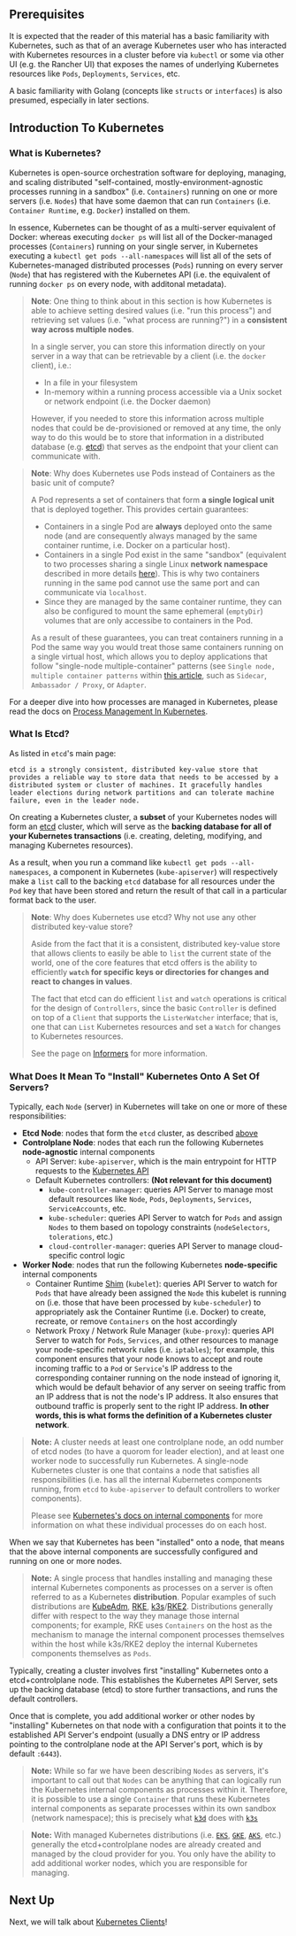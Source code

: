 ## Prerequisites

It is expected that the reader of this material has a basic familiarity with Kubernetes, such as that of an average Kubernetes user who has interacted with Kubernetes resources in a cluster before via `kubectl` or some via other UI  (e.g. the Rancher UI) that exposes the names of underlying Kubernetes resources like `Pods`, `Deployments`, `Services`, etc. 

A basic familiarity with Golang (concepts like `structs` or `interfaces`) is also presumed, especially in later sections.

## Introduction To Kubernetes

### What is Kubernetes?

Kubernetes is open-source orchestration software for deploying, managing, and scaling distributed "self-contained, mostly-environment-agnostic processes running in a sandbox" (i.e. `Containers`) running on one or more servers (i.e. `Nodes`) that have some daemon that can run `Containers` (i.e. `Container Runtime`, e.g. `Docker`) installed on them.

In essence, Kubernetes can be thought of as a multi-server equivalent of Docker: whereas executing `docker ps` will list all of the Docker-managed processes (`Containers`) running on your single server, in Kubernetes executing a `kubectl get pods --all-namespaces` will list all of the sets of Kubernetes-managed distributed processes (`Pods`) running on every server (`Node`) that has registered with the Kubernetes API (i.e. the equivalent of running `docker ps` on every node, with additonal metadata).

> **Note**: One thing to think about in this section is how Kubernetes is able to achieve setting desired values (i.e. "run this process") and retrieving set values (i.e. "what process are running?") in a **consistent way across multiple nodes**. 
>
> In a single server, you can store this information directly on your server in a way that can be retrievable by a client (i.e. the `docker` client), i.e.:
> - In a file in your filesystem
> - In-memory within a running process accessible via a Unix socket or network endpoint (i.e. the Docker daemon)
>
> However, if you needed to store this information across multiple nodes that could be de-provisioned or removed at any time, the only way to do this would be to store that information in a distributed database (e.g. [etcd](#what-is-etcd)) that serves as the endpoint that your client can communicate with.

> **Note**: Why does Kubernetes use Pods instead of Containers as the basic unit of compute?
> 
> A Pod represents a set of containers that form **a single logical unit** that is deployed together. This provides certain guarantees:
> - Containers in a single Pod are **always** deployed onto the same node (and are consequently always managed by the same container runtime, i.e. Docker on a particular host).
> - Containers in a single Pod exist in the same "sandbox" (equivalent to two processes sharing a single Linux **network namespace** described in more details [here](https://www.redhat.com/sysadmin/kubernetes-pod-network-communications)). This is why two containers running in the same pod cannot use the same port and can communicate via `localhost`.
> - Since they are managed by the same container runtime, they can also be configured to mount the same ephemeral (`emptyDir`) volumes that are only accessibe to containers in the Pod.
>
> As a result of these guarantees, you can treat containers running in a Pod the same way you would treat those same containers running on a single virtual host, which allows you to deploy applications that follow "single-node multiple-container" patterns (see `Single node, multiple container patterns` within [this article](https://www.weave.works/blog/container-design-patterns-for-kubernetes/), such as `Sidecar`, `Ambassador / Proxy`, or `Adapter`.

For a deeper dive into how processes are managed in Kubernetes, please read the docs on [Process Management In Kubernetes](../process_management/00_introduction.md).

### What Is Etcd?

As listed in `etcd`'s main page:

```
etcd is a strongly consistent, distributed key-value store that provides a reliable way to store data that needs to be accessed by a distributed system or cluster of machines. It gracefully handles leader elections during network partitions and can tolerate machine failure, even in the leader node.
```

On creating a Kubernetes cluster, a **subset** of your Kubernetes nodes will form an [etcd](https://etcd.io/) cluster, which will serve as the **backing database for all of your Kubernetes transactions** (i.e. creating, deleting, modifying, and managing Kubernetes resources).

As a result, when you run a command like `kubectl get pods --all-namespaces`, a component in Kubernetes (`kube-apiserver`) will respectively make a `list` call to the backing `etcd` database for all resources under the `Pod` key that have been stored and return the result of that call in a particular format back to the user.

> **Note**: Why does Kubernetes use etcd? Why not use any other distributed key-value store?
> 
> Aside from the fact that it is a consistent, distributed key-value store that allows clients to easily be able to `list` the current state of the world, one of the core features that etcd offers is the ability to efficiently **`watch` for specific keys or directories for changes and react to changes in values**. 
> 
> The fact that etcd can do efficient `list` and `watch` operations is critical for the design of `Controllers`, since the basic `Controller` is defined on top of a `Client` that supports the `ListerWatcher` interface; that is, one that can `List` Kubernetes resources and set a `Watch` for changes to Kubernetes resources.
>
> See the page on [Informers](./02_informers.md#introduction-to-the-informer-pattern) for more information.

### What Does It Mean To "Install" Kubernetes Onto A Set Of Servers?

Typically, each `Node` (server) in Kubernetes will take on one or more of these responsibilities:
- **Etcd Node**: nodes that form the `etcd` cluster, as described [above](#what-is-etcd)
- **Controlplane Node**: nodes that each run the following Kubernetes **node-agnostic** internal components
  - API Server: `kube-apiserver`, which is the main entrypoint for HTTP requests to the [Kubernetes API](https://kubernetes.io/docs/reference/using-api/api-concepts/)
  - Default Kubernetes controllers: **(Not relevant for this document)**
    - `kube-controller-manager`: queries API Server to manage most default resources like `Node`, `Pods`, `Deployments`, `Services`, `ServiceAccounts`, etc.
    - `kube-scheduler`: queries API Server to watch for `Pods` and assign `Nodes` to them based on topology constraints (`nodeSelectors`, `tolerations`, etc.)
    - `cloud-controller-manager`: queries API Server to manage cloud-specific control logic
- **Worker Node**: nodes that run the following Kubernetes **node-specific** internal components
  - Container Runtime [Shim](https://en.wikipedia.org/wiki/Shim_(computing)) (`kubelet`): queries API Server to watch for `Pods` that have already been assigned the `Node` this kubelet is running on (i.e. those that have been processed by `kube-scheduler`) to appropriately ask the Container Runtime (i.e. Docker) to create, recreate, or remove `Containers` on the host accordingly
  - Network Proxy / Network Rule Manager (`kube-proxy`): queries API Server to watch for `Pods`, `Services`, and other resources to manage your node-specific network rules (i.e. `iptables`); for example, this component ensures that your node knows to accept and route incoming traffic to a `Pod` or `Service`'s IP address to the corresponding container running on the node instead of ignoring it, which would be default behavior of any server on seeing traffic from an IP address that is not the node's IP address. It also ensures that outbound traffic is properly sent to the right IP address. **In other words, this is what forms the definition of a Kubernetes cluster network**.

> **Note:** A cluster needs at least one controlplane node, an odd number of etcd nodes (to have a quorom for leader election), and at least one worker node to successfully run Kubernetes. A single-node Kubernetes cluster is one that contains a node that satisfies all responsibilities (i.e. has all the internal Kubernetes components running, from `etcd` to `kube-apiserver` to default controllers to worker components).
>
> Please see [Kubernetes's docs on internal components](https://kubernetes.io/docs/concepts/overview/components/) for more information on what these individual processes do on each host.

When we say that Kubernetes has been "installed" onto a node, that means that the above internal components are successfully configured and running on one or more nodes. 

> **Note:** A single process that handles installing and managing these internal Kubernetes components as processes on a server is often referred to as a Kubernetes **distribution**. Popular examples of such distributions are [KubeAdm](https://kubernetes.io/docs/reference/setup-tools/kubeadm/), [RKE](https://rancher.com/products/rke), [k3s](https://k3s.io/)/[RKE2](https://docs.rke2.io/). Distributions generally differ with respect to the way they manage those internal components; for example, RKE uses `Containers` on the host as the mechanism to manage the internal component processes themselves within the host while k3s/RKE2 deploy the internal Kubernetes components themselves as `Pods`.

Typically, creating a cluster involves first "installing" Kubernetes onto a etcd+controlplane node. This establishes the Kubernetes API Server, sets up the backing database (etcd) to store further transactions, and runs the default controllers. 

Once that is complete, you add additional worker or other nodes by "installing" Kubernetes on that node with a configuration that points it to the established API Server's endpoint (usually a DNS entry or IP address pointing to the controlplane node at the API Server's port, which is by default `:6443`).

> **Note:** While so far we have been describing `Nodes` as servers, it's important to call out that `Nodes` can be anything that can logically run the Kubernetes internal components as processes within it. Therefore, it is possible to use a single `Container` that runs these Kubernetes internal components as separate processes within its own sandbox (network namespace); this is precisely what [`k3d`](https://k3d.io) does with [`k3s`](https://k3s.io/)

> **Note:** With managed Kubernetes distributions (i.e. [`EKS`](https://docs.aws.amazon.com/eks/latest/userguide/what-is-eks.html), [`GKE`](https://cloud.google.com/kubernetes-engine/), [`AKS`](https://docs.microsoft.com/en-us/azure/aks/), etc.) generally the etcd+controlplane nodes are already created and managed by the cloud provider for you. You only have the ability to add additional worker nodes, which you are responsible for managing.

## Next Up

Next, we will talk about [Kubernetes Clients](./01_clients.md)!